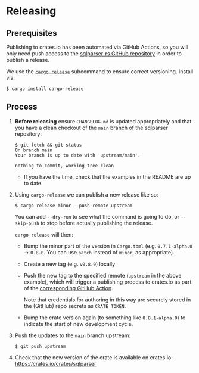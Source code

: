 # Releasing

## Prerequisites
Publishing to crates.io has been automated via GitHub Actions, so you will only
need push access to the [sqlparser-rs GitHub repository](https://github.com/sqlparser-rs/sqlparser-rs)
in order to publish a release.

We use the [`cargo release`](https://github.com/sunng87/cargo-release)
subcommand to ensure correct versioning. Install via:

```
$ cargo install cargo-release
```

## Process

1. **Before releasing** ensure `CHANGELOG.md` is updated appropriately and that
    you have a clean checkout of the `main` branch of the sqlparser repository:
    ```
    $ git fetch && git status
    On branch main
    Your branch is up to date with 'upstream/main'.

    nothing to commit, working tree clean
    ```
    * If you have the time, check that the examples in the README are up to date.

2. Using `cargo-release` we can publish a new release like so:

    ```
    $ cargo release minor --push-remote upstream
    ```

    You can add `--dry-run` to see what the command is going to do,
    or `--skip-push` to stop before actually publishing the release.

    `cargo release` will then:

    * Bump the minor part of the version in `Cargo.toml` (e.g. `0.7.1-alpha.0`
       -> `0.8.0`. You can use `patch` instead of `minor`, as appropriate).
    * Create a new tag (e.g. `v0.8.0`) locally
    * Push the new tag to the specified remote (`upstream` in the above
      example), which will trigger a publishing process to crates.io as part of
      the [corresponding GitHub Action](https://github.com/sqlparser-rs/sqlparser-rs/blob/main/.github/workflows/rust.yml).

      Note that credentials for authoring in this way are securely stored in
      the (GitHub) repo secrets as `CRATE_TOKEN`.
    * Bump the crate version again (to something like `0.8.1-alpha.0`) to
      indicate the start of new development cycle.

3. Push the updates to the `main` branch upstream:
    ```
    $ git push upstream
    ```

4. Check that the new version of the crate is available on crates.io:
    https://crates.io/crates/sqlparser

